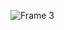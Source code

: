 ![Frame 3](https://user-images.githubusercontent.com/61514399/202690394-850f62f3-9027-4448-ba6a-2d55120af504.png)
